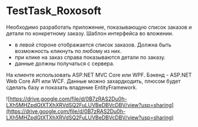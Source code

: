 # TestTask_Roxosoft

Необходимо разработать приложение, показывающую список заказов и детали по конкретному заказу. Шаблон интерфейса во вложении.
- в левой стороне отображается список заказов. Должна быть возможность кликнуть по любому из них.
- при клике на заказ справа показываются детали по заказу.
- данные должны получаться с сервера.

На клиенте использовать ASP.NET MVC Core или WPF.
Бэкенд - ASP.NET Web Core API или WCF. Данные можно захардкодить, плюсом будет сделать базу и показать владение EntityFramework.

![https://drive.google.com/file/d/0B7zRAS2Du0h-LXh5MHZpdGtXTXhXRVdSQ2FuLUVBeDBVcDBV/view?usp=sharing](https://drive.google.com/file/d/0B7zRAS2Du0h-LXh5MHZpdGtXTXhXRVdSQ2FuLUVBeDBVcDBV/view?usp=sharing)

